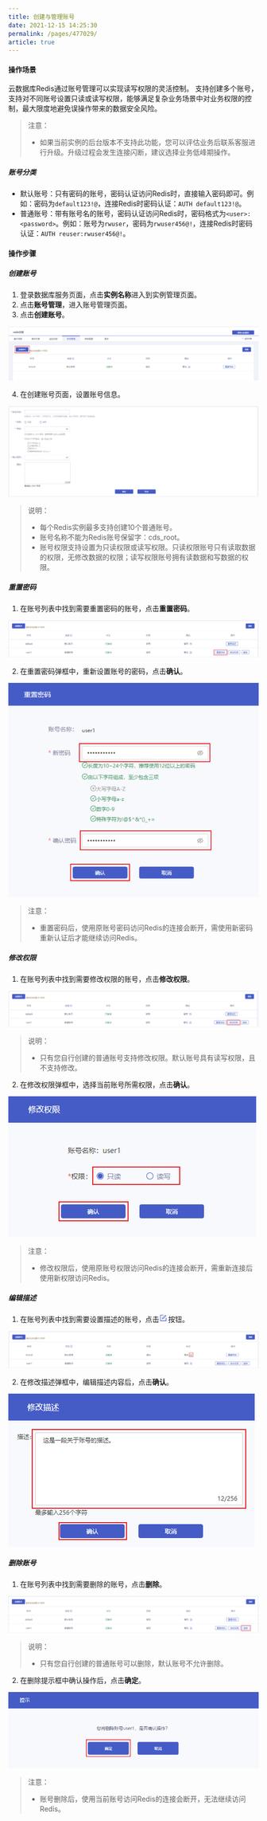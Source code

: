 ```yaml
---
title: 创建与管理账号
date: 2021-12-15 14:25:30
permalink: /pages/477029/
article: true
---
```


#### 操作场景

云数据库Redis通过账号管理可以实现读写权限的灵活控制。 支持创建多个账号，支持对不同账号设置只读或读写权限，能够满足复杂业务场景中对业务权限的控制，最大限度地避免误操作带来的数据安全风险。

> 注意：
>
> - 如果当前实例的后台版本不支持此功能，您可以评估业务后联系客服进行升级。升级过程会发生连接闪断，建议选择业务低峰期操作。

##### 账号分类

- 默认账号：只有密码的账号，密码认证访问Redis时，直接输入密码即可。例如：密码为`default123!@`，连接Redis时密码认证：`AUTH default123!@`。
- 普通账号：带有账号名的账号，密码认证访问Redis时，密码格式为`<user>:<password>`。例如：账号为`rwuser`，密码为`rwuser456@!`，连接Redis时密码认证：`AUTH reuser:rwuser456@!`。

#### 操作步骤

##### 创建账号

1. 登录数据库服务页面，点击**实例名称**进入到实例管理页面。
2. 点击**账号管理**，进入账号管理页面。
3. 点击**创建账号**。

![038](../../pics/038.png)

4. 在创建账号页面，设置账号信息。

![039](../../pics/039.png)

> 说明：
>
> - 每个Redis实例最多支持创建10个普通账号。
> - 账号名称不能为Redis账号保留字：cds_root。
> - 账号权限支持设置为只读权限或读写权限。只读权限账号只有读取数据的权限，无修改数据的权限；读写权限账号拥有读数据和写数据的权限。

##### 重置密码

1. 在账号列表中找到需要重置密码的账号，点击**重置密码**。

![040](../../pics/040.png)

2. 在重置密码弹框中，重新设置账号的密码，点击**确认**。

![041](../../pics/041.png)

> 注意：
>
> - 重置密码后，使用原账号密码访问Redis的连接会断开，需使用新密码重新认证后才能继续访问Redis。

##### 修改权限

1. 在账号列表中找到需要修改权限的账号，点击**修改权限**。

![042](../../pics/042.png)

> 说明：
>
> - 只有您自行创建的普通账号支持修改权限。默认账号具有读写权限，且不支持修改。

2. 在修改权限弹框中，选择当前账号所需权限，点击**确认**。

![043](../../pics/043.png)

> 注意：
>
> - 修改权限后，使用原账号权限访问Redis的连接会断开，需重新连接后使用新权限访问Redis。

##### 编辑描述

1. 在账号列表中找到需要设置描述的账号，点击![044](../../pics/044.png)按钮。

![045](../../pics/045.png)

2. 在修改描述弹框中，编辑描述内容后，点击**确认**。

![046](../../pics/046.png)

##### 删除账号

1. 在账号列表中找到需要删除的账号，点击**删除**。

![047](../../pics/047.png)

>  说明：
>
> - 只有您自行创建的普通账号可以删除，默认账号不允许删除。

2. 在删除提示框中确认操作后，点击**确定**。

![048](../../pics/048.png)

> 注意：
>
> - 账号删除后，使用当前账号访问Redis的连接会断开，无法继续访问Redis。
